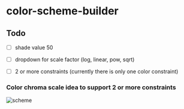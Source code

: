 # color-scheme-builder

## Todo

- [ ] shade value 50
- [ ] dropdown for scale factor (log, linear, pow, sqrt)
- [ ] 2 or more constraints (currently there is only one color constraint)


### Color chroma scale idea to support 2 or more constraints
![scheme](https://user-images.githubusercontent.com/4128883/119227153-d99ed980-bb0c-11eb-82de-f68d2b9f0a38.png)
